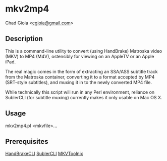 mkv2mp4
=======
Chad Gioia \<cgioia@gmail.com\>

Description
-----------
This is a command-line utility to convert (using HandBrake) Matroska video (MKV) to MP4 (M4V), ostensibly for viewing on an AppleTV or an Apple iPad.

The real magic comes in the form of extracting an SSA/ASS subtitle track from the Matroska container, converting it to a format accepted by MP4 (SRT-style subtitles), and muxing it in to the newly converted MP4 file.

While technically this script will run in any Perl environment, reliance on SublerCLI (for subtitle muxing) currently makes it only usable on Mac OS X.

Usage
-----
mkv2mp4.pl \<mkvfile\>...

Prerequisites
-------------
[HandBrakeCLI](http://handbrake.fr/)
[SublerCLI](http://code.google.com/p/subler/)
[MKVToolnix](http://www.bunkus.org/videotools/mkvtoolnix/)
